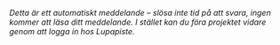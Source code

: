 _Detta &auml;r ett automatiskt meddelande – sl&ouml;sa inte tid p&aring; att svara, ingen kommer att l&auml;sa ditt meddelande. I st&auml;llet kan du f&ouml;ra projektet vidare genom att logga in hos Lupapiste._
